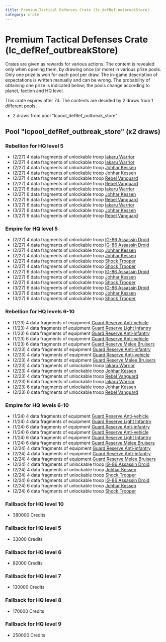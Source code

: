 ```yaml
---
title: Premium Tactical Defenses Crate (lc_defRef_outbreakStore)
category: crate
---
```


# Premium Tactical Defenses Crate (lc_defRef_outbreakStore)

Crates are given as rewards for various actions. The content is revealed only when opening them, by drawing once (or more) in various prize pools. Only one prize is won for each pool per draw. The in-game description of expectations is written manually and can be wrong. The probability of obtaining one prize is indicated below; the pools change according to planet, faction and HQ level.

This crate expires after 7d. The contents are decided by 2 draws from 1 different pools.
  * 2 draws from pool "lcpool_defRef_outbreak_store"

## Pool "lcpool_defRef_outbreak_store" (x2 draws)

### Rebellion for HQ level 5

  * (2/27) 4 data fragments of unlockable troop [Iakaru Warrior](IakaruWarrior)
  * (2/27) 4 data fragments of unlockable troop [Iakaru Warrior](IakaruWarrior)
  * (2/27) 4 data fragments of unlockable troop [Johhar Kessen](RebelJohhar)
  * (2/27) 4 data fragments of unlockable troop [Johhar Kessen](RebelJohhar)
  * (2/27) 4 data fragments of unlockable troop [Rebel Vanguard](Vanguard)
  * (2/27) 4 data fragments of unlockable troop [Rebel Vanguard](Vanguard)
  * (2/27) 6 data fragments of unlockable troop [Iakaru Warrior](IakaruWarrior)
  * (2/27) 6 data fragments of unlockable troop [Johhar Kessen](RebelJohhar)
  * (2/27) 6 data fragments of unlockable troop [Rebel Vanguard](Vanguard)
  * (3/27) 6 data fragments of unlockable troop [Iakaru Warrior](IakaruWarrior)
  * (3/27) 6 data fragments of unlockable troop [Johhar Kessen](RebelJohhar)
  * (3/27) 6 data fragments of unlockable troop [Rebel Vanguard](Vanguard)

### Empire for HQ level 5

  * (2/27) 4 data fragments of unlockable troop [IG-86 Assassin Droid](IG86Droid)
  * (2/27) 4 data fragments of unlockable troop [IG-86 Assassin Droid](IG86Droid)
  * (2/27) 4 data fragments of unlockable troop [Johhar Kessen](EmpireJohhar)
  * (2/27) 4 data fragments of unlockable troop [Johhar Kessen](EmpireJohhar)
  * (2/27) 4 data fragments of unlockable troop [Shock Trooper](Shock)
  * (2/27) 4 data fragments of unlockable troop [Shock Trooper](Shock)
  * (2/27) 6 data fragments of unlockable troop [IG-86 Assassin Droid](IG86Droid)
  * (2/27) 6 data fragments of unlockable troop [Johhar Kessen](EmpireJohhar)
  * (2/27) 6 data fragments of unlockable troop [Shock Trooper](Shock)
  * (3/27) 6 data fragments of unlockable troop [IG-86 Assassin Droid](IG86Droid)
  * (3/27) 6 data fragments of unlockable troop [Johhar Kessen](EmpireJohhar)
  * (3/27) 6 data fragments of unlockable troop [Shock Trooper](Shock)

### Rebellion for HQ levels 6-10

  * (1/23) 4 data fragments of equipment [Guard Reserve Anti-vehicle](eqpRebelFactorySummonHeavy)
  * (1/23) 4 data fragments of equipment [Guard Reserve Light Infantry](eqpRebelBarracksSummonLight)
  * (1/23) 6 data fragments of equipment [Guard Reserve Anti-infantry](eqpRebelFactorySummonLight)
  * (1/23) 6 data fragments of equipment [Guard Reserve Anti-vehicle](eqpRebelFactorySummonHeavy)
  * (1/23) 6 data fragments of equipment [Guard Reserve Melee Bruisers](eqpRebelBarracksSummonMedium)
  * (2/23) 4 data fragments of equipment [Guard Reserve Anti-infantry](eqpRebelFactorySummonLight)
  * (2/23) 4 data fragments of equipment [Guard Reserve Anti-vehicle](eqpRebelBarracksSummonHeavy)
  * (2/23) 4 data fragments of equipment [Guard Reserve Melee Bruisers](eqpRebelBarracksSummonMedium)
  * (2/23) 4 data fragments of unlockable troop [Iakaru Warrior](IakaruWarrior)
  * (2/23) 4 data fragments of unlockable troop [Johhar Kessen](RebelJohhar)
  * (2/23) 4 data fragments of unlockable troop [Rebel Vanguard](Vanguard)
  * (2/23) 6 data fragments of unlockable troop [Iakaru Warrior](IakaruWarrior)
  * (2/23) 6 data fragments of unlockable troop [Johhar Kessen](RebelJohhar)
  * (2/23) 6 data fragments of unlockable troop [Rebel Vanguard](Vanguard)

### Empire for HQ levels 6-10

  * (1/24) 4 data fragments of equipment [Guard Reserve Anti-vehicle](eqpEmpireFactorySummonHeavy)
  * (1/24) 4 data fragments of equipment [Guard Reserve Light Infantry](eqpEmpireBarracksSummonLight)
  * (1/24) 6 data fragments of equipment [Guard Reserve Anti-infantry](eqpEmpireFactorySummonLight)
  * (1/24) 6 data fragments of equipment [Guard Reserve Anti-vehicle](eqpEmpireFactorySummonHeavy)
  * (1/24) 6 data fragments of equipment [Guard Reserve Light Infantry](eqpEmpireBarracksSummonLight)
  * (1/24) 6 data fragments of equipment [Guard Reserve Melee Bruisers](eqpEmpireBarracksSummonMedium)
  * (2/24) 4 data fragments of equipment [Guard Reserve Anti-infantry](eqpEmpireBarracksSummonHeavy)
  * (2/24) 4 data fragments of equipment [Guard Reserve Anti-infantry](eqpEmpireFactorySummonLight)
  * (2/24) 4 data fragments of equipment [Guard Reserve Melee Bruisers](eqpEmpireBarracksSummonMedium)
  * (2/24) 4 data fragments of unlockable troop [IG-86 Assassin Droid](IG86Droid)
  * (2/24) 4 data fragments of unlockable troop [Johhar Kessen](EmpireJohhar)
  * (2/24) 4 data fragments of unlockable troop [Shock Trooper](Shock)
  * (2/24) 6 data fragments of unlockable troop [IG-86 Assassin Droid](IG86Droid)
  * (2/24) 6 data fragments of unlockable troop [Johhar Kessen](EmpireJohhar)
  * (2/24) 6 data fragments of unlockable troop [Shock Trooper](Shock)

### Fallback for HQ level 10

  * 380000 Credits

### Fallback for HQ level 5

  * 33000 Credits

### Fallback for HQ level 6

  * 82000 Credits

### Fallback for HQ level 7

  * 130000 Credits

### Fallback for HQ level 8

  * 170000 Credits

### Fallback for HQ level 9

  * 250000 Credits